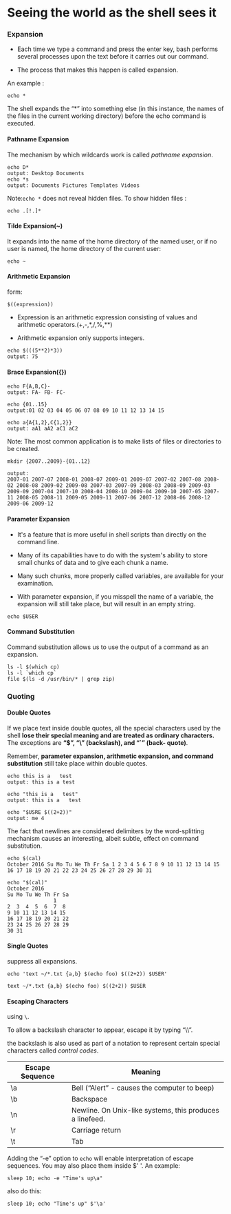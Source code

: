 # Seeing the world as the shell sees it

### Expansion
- Each time we type a command and press the enter key, bash performs several processes upon the text before it carries out our command.

- The process that makes this happen is called expansion.

An example :
```
echo *
```
The shell expands the “\*” into something else (in this instance, the names of the files in the current working directory) before the echo command is executed.

#### Pathname Expansion

The mechanism by which wildcards work is called *pathname expansion*.
```
echo D*
output: Desktop Documents
echo *s
output: Documents Pictures Templates Videos
```

Note:`echo *` does not reveal hidden files.
To show hidden files :
```
echo .[!.]*
```

#### Tilde Expansion(~)

It expands into the name of the home directory of the named user, or if no user is named, the home directory of the current user:
```
echo ~
```

#### Arithmetic Expansion
form:
```
$((expression))
```
- Expression is an arithmetic expression consisting of values and arithmetic operators.(+,-,\*,/,%,\*\*)

- Arithmetic expansion only supports integers.

```
echo $(((5**2)*3))
output: 75
```

#### Brace Expansion({})
```
echo F{A,B,C}-
output: FA- FB- FC-
```

```
echo {01..15}
output:01 02 03 04 05 06 07 08 09 10 11 12 13 14 15
```

```
echo a{A{1,2},C{1,2}}
output: aA1 aA2 aC1 aC2
```

 Note: The most common application is to make lists of files or directories to be created.
 ```
 mkdir {2007..2009}-{01..12}

 output:
 2007-01 2007-07 2008-01 2008-07 2009-01 2009-07 2007-02 2007-08 2008-02 2008-08 2009-02 2009-08 2007-03 2007-09 2008-03 2008-09 2009-03 2009-09 2007-04 2007-10 2008-04 2008-10 2009-04 2009-10 2007-05 2007-11 2008-05 2008-11 2009-05 2009-11 2007-06 2007-12 2008-06 2008-12 2009-06 2009-12
 ```

#### Parameter Expansion

- It's a feature that is more useful in shell scripts than directly on the command line.

- Many of its capabilities have to do with the system's ability to store small chunks of data and to give each chunk a name.

- Many such chunks, more properly called variables, are available for your examination.

- With parameter expansion, if you misspell the name of a variable, the expansion will still take place, but will result in an empty string.

```
echo $USER
```

#### Command Substitution

Command substitution allows us to use the output of a command as an expansion.

```
ls -l $(which cp)
ls -l `which cp`
file $(ls -d /usr/bin/* | grep zip)
```

### Quoting

#### Double Quotes

If we place text inside double quotes, all the special characters used by the shell **lose their special meaning and are treated as ordinary characters.** The exceptions are **“$”, “\\” (backslash), and “\`” (back- quote)**.

Remember, **parameter expansion, arithmetic expansion, and command substitution** still take place within double quotes.

```
echo this is a   test
output: this is a test

echo "this is a   test"
output: this is a   test

echo "$USRE $((2+2))"
output: me 4
```

The fact that newlines are considered delimiters by the word-splitting mechanism causes an interesting, albeit subtle, effect on command substitution.

```
echo $(cal)
October 2016 Su Mo Tu We Th Fr Sa 1 2 3 4 5 6 7 8 9 10 11 12 13 14 15 16 17 18 19 20 21 22 23 24 25 26 27 28 29 30 31

echo "$(cal)"
October 2016
Su Mo Tu We Th Fr Sa
               1
2  3  4  5  6  7  8
9 10 11 12 13 14 15
16 17 18 19 20 21 22
23 24 25 26 27 28 29
30 31

```

#### Single Quotes

suppress all expansions.

```
echo 'text ~/*.txt {a,b} $(echo foo) $((2+2)) $USER'

text ~/*.txt {a,b} $(echo foo) $((2+2)) $USER
```

#### Escaping Characters
using `\`.

  To allow a backslash character to appear, escape it by typing “\\\”.

the backslash is also used as part of a notation to represent certain special characters called *control codes*.


| Escape Sequence | Meaning |
| --------------- | ------- |
| \a | Bell (“Alert” - causes the computer to beep) |
| \b | Backspace |
| \n | Newline. On Unix-like systems, this produces a linefeed. |
| \r | Carriage return |
| \t | Tab |

Adding the “-e” option to `echo` will enable interpretation of escape sequences. You may also place them inside $' '.
An example:
```
sleep 10; echo -e "Time's up\a"
```
also do this:
```
sleep 10; echo "Time's up" $'\a'
```
